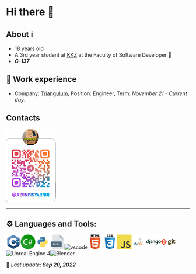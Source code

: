 # Hi there 👋 

## About ℹ️

- 18 years old
- A 3rd year student at [KKZ] at the Faculty of Software Developer 🏫
- ***C-137***

## 👷 Work experience

- Company: [Triangulum], Position: Engineer, Term: *November 21 - Current day*.

## Contacts

![](./img/telegram.png)

---

## ⚙️ Languages and Tools:

<img alt="c++" width="40px" src="https://raw.githubusercontent.com/github/explore/180320cffc25f4ed1bbdfd33d4db3a66eeeeb358/topics/cpp/cpp.png"><img alt="c#" width="40px" src="https://raw.githubusercontent.com/github/explore/80688e429a7d4ef2fca1e82350fe8e3517d3494d/topics/csharp/csharp.png"><img alt="python" width="40px" src="https://raw.githubusercontent.com/github/explore/80688e429a7d4ef2fca1e82350fe8e3517d3494d/topics/python/python.png"><img alt="glsl" width="40px" src="./img/glsl.png"><img alt="vscode" width="40px" src="https://upload.wikimedia.org/wikipedia/commons/thumb/9/9a/Visual_Studio_Code_1.35_icon.svg/2048px-Visual_Studio_Code_1.35_icon.svg.png"><img alt="html" width="40px" src="https://raw.githubusercontent.com/github/explore/80688e429a7d4ef2fca1e82350fe8e3517d3494d/topics/html/html.png"><img alt="css" width="40px" src="https://raw.githubusercontent.com/github/explore/80688e429a7d4ef2fca1e82350fe8e3517d3494d/topics/css/css.png"><img alt="JS" width="40px" src="https://raw.githubusercontent.com/github/explore/80688e429a7d4ef2fca1e82350fe8e3517d3494d/topics/javascript/javascript.png"><img alt="MySQL" width="40px" src="https://raw.githubusercontent.com/github/explore/80688e429a7d4ef2fca1e82350fe8e3517d3494d/topics/mysql/mysql.png"><img alt="django" width="40px" src="https://raw.githubusercontent.com/github/explore/7456fdff59816d37ef383a6c8f32a26ff7332db2/topics/django/django.png"><img alt="git" width="40px" src="https://raw.githubusercontent.com/github/explore/80688e429a7d4ef2fca1e82350fe8e3517d3494d/topics/git/git.png"><img alt="Unreal Engine 4" width="40px" src="https://upload.wikimedia.org/wikipedia/commons/d/da/Unreal_Engine_Logo.svg"><img alt="Blender" width="40px" src="https://upload.wikimedia.org/wikipedia/commons/thumb/0/0c/Blender_logo_no_text.svg/768px-Blender_logo_no_text.svg.png">


📅 *Last update*: ***Sep 20, 2022***


[KKZ]: https://kkz.net.ua/
[Triangulum]: https://www.triangulum.ua/
[Raytracing project]: https://github.com/jopiks-s/Path-tracing

